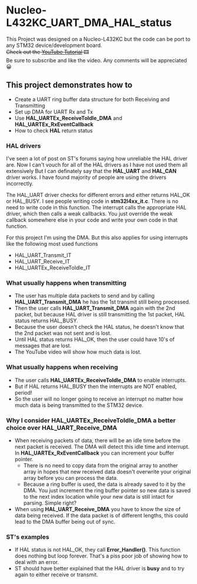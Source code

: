 # Nucleo-L432KC_UART_DMA_HAL_status

This Project was designed on a Nucleo-L432KC but the code can be port to any STM32 device/development board.\
~~Check out the [YouTube Tutorial](https://youtube.com/) :film_strip:~~\
Be sure to subscribe and like the video. Any comments will be appreciated :grinning:

## This project demonstrates how to 
+ Create a UART ring buffer data structure for both Receiving and Transmitting
+ Set up DMA for UART Rx and Tx
+ Use **HAL_UARTEx_ReceiveToIdle_DMA** and **HAL_UARTEx_RxEventCallback**
+ How to check **HAL** return status


### HAL drivers
I've seen a lot of post on ST's forums saying how unreliable the HAL driver are. Now I can't vouch for all of the HAL drivers as I have not used them all extensively
But I can definately say that the **HAL_UART** and **HAL_CAN** driver works. I have found majority of people are using the drivers incorrectly. 

The HAL_UART driver checks for different errors and either returns HAL_OK or HAL_BUSY. 
I see people writing code in **stm32l4xx_it.c**. There is no need to write code in this function. The interrupt calls the appropriate HAL driver, which then calls a weak callbacks.
You just override the weak callback somewhere else in your code and write your own code in that function. 

For this project I'm using the DMA. But this also applies for using interrupts like the following most used functions
+ HAL_UART_Transmit_IT
+ HAL_UART_Receive_IT
+ HAL_UARTEx_ReceiveToIdle_IT

### What usually happens when transmitting 
+ The user has multiple data packets to send and by calling **HAL_UART_Transmit_DMA** he has the 1st transmit still being processed.
+ Then the user calls **HAL_UART_Transmit_DMA** again with the 2nd packet, but because HAL driver is still transmitting the 1st packet, HAL status returns HAL_BUSY.
+ Because the user doesn't check the HAL status, he doesn't know that the 2nd packet was not sent and is lost.
+ Until HAL status returns HAL_OK, then the user could have 10's of messages that are lost.
+ The YouTube video will show how much data is lost.

### What usually happens when receiving
+ The user calls **HAL_UARTEx_ReceiveToIdle_DMA** to enable interrupts.
+ But if HAL returns HAL_BUSY then the interrupts are NOT enabled, period!
+ So the user will no longer going to receive an interrupt no matter how much data is being transmitted to the STM32 device.

### Why I consider HAL_UARTEx_ReceiveToIdle_DMA a better choice over HAL_UART_Receive_DMA
+ When receiving packets of data, there will be an idle time before the next packet is received. The DMA will detect this idle time and interrupt. In **HAL_UARTEx_RxEventCallback** you can increment your buffer pointer.
  - There is no need to copy data from the original array to another array in hopes that new received data doesn't overwrite your original array before you can process the data.
  - Because a ring buffer is used, the data is already saved to it by the DMA. You just increment the ring buffer pointer so new data is saved to the next index location while your new data is still intact for parsing. Simple right? 
+ When using **HAL_UART_Receive_DMA** you have to know the size of data being received. If the data packet is of different lengths, this could lead to the DMA buffer being out of sync. 

### ST's examples
+ If HAL status is not HAL_OK, they call **Error_Handler()**. This function does nothing but loop forever. That's a piss poor job of showing how to deal with an error. 
+ ST should have better explained that the HAL driver is **busy** and to try again to either receive or transmit.

